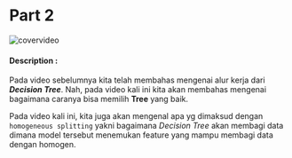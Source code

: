 # Part 2

![covervideo](http://bit.ly/makeaicovervideo)

#### **Description :**

Pada video sebelumnya kita telah membahas mengenai alur kerja dari _**Decision Tree**_. Nah, pada video kali ini kita akan membahas mengenai bagaimana caranya bisa memilih **Tree** yang baik.

Pada video kali ini, kita juga akan mengenal apa yg dimaksud dengan `homogeneous splitting` yakni bagaimana _Decision Tree_ akan membagi data dimana model tersebut menemukan feature yang mampu membagi data dengan homogen.